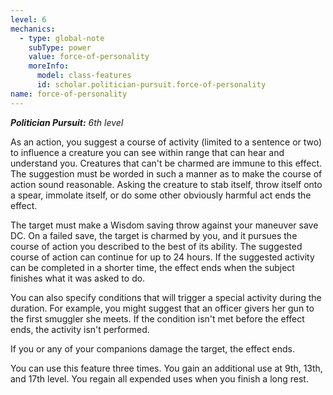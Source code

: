 ```yaml
---
level: 6
mechanics:
  - type: global-note
    subType: power
    value: force-of-personality
    moreInfo:
      model: class-features
      id: scholar.politician-pursuit.force-of-personality
name: force-of-personality
---
```

_**Politician Pursuit:** 6th level_
As an action, you suggest a course of activity (limited to a sentence or two) to influence a creature you can see within range that can hear and understand you. Creatures that can't be charmed are immune to this effect. The suggestion must be worded in such a manner as to make the course of action sound reasonable. Asking the creature to stab itself, throw itself onto a spear, immolate itself, or do some other obviously harmful act ends the effect.
The target must make a Wisdom saving throw against your maneuver save DC. On a failed save, the target is charmed by you, and it pursues the course of action you described to the best of its ability. The suggested course of action can continue for up to 24 hours. If the suggested activity can be completed in a shorter time, the effect ends when the subject finishes what it was asked to do.
You can also specify conditions that will trigger a special activity during the duration. For example, you might suggest that an officer givers her gun to the first smuggler she meets. If the condition isn't met before the effect ends, the activity isn't performed.
If you or any of your companions damage the target, the effect ends.
You can use this feature three times. You gain an additional use at 9th, 13th, and 17th level. You regain all expended uses when you finish a long rest.